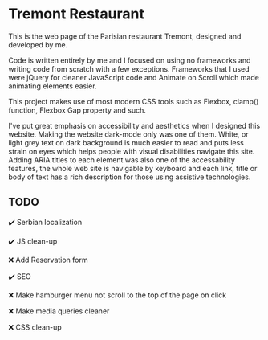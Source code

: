 # Tremont Restaurant

This is the web page of the Parisian restaurant Tremont, designed and developed by me.

Code is written entirely by me and I focused on using no frameworks and writing code from scratch with a few exceptions.
Frameworks that I used were jQuery for cleaner JavaScript code and Animate on Scroll which made animating elements easier.

This project makes use of most modern CSS tools such as Flexbox, clamp() function, Flexbox Gap property and such.

I've put great emphasis on accessibility and aesthetics when I designed this website. Making the website dark-mode only was one of them.
White, or light grey text on dark background is much easier to read and puts less strain on eyes which helps people with visual disabilities navigate this site.
Adding ARIA titles to each element was also one of the accessability features, the whole web site is navigable by keyboard and each link, title or body
of text has a rich description for those using assistive technologies.

## TODO

:heavy_check_mark: Serbian localization

:heavy_check_mark: JS clean-up

:x: Add Reservation form

:heavy_check_mark: SEO

:x: Make hamburger menu not scroll to the top of the page on click

:x: Make media queries cleaner

:x: CSS clean-up
